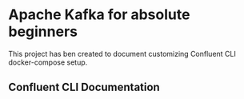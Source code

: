# Apache Kafka for absolute beginners
This project has ben created to document customizing Confluent CLI docker-compose setup.

## Confluent CLI Documentation

